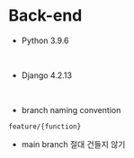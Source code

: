 # Back-end

- Python 3.9.6

<br>

- Django 4.2.13

<br>

- branch naming convention

```
feature/{function}
```

- main branch 절대 건들지 않기
